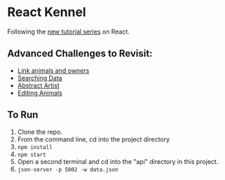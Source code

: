 # React Kennel

Following the [new tutorial series](https://github.com/nashville-software-school/client-side-mastery/tree/master/book-4-the-apprentice) on React.

## Advanced Challenges to Revisit:

* [Link animals and owners](https://github.com/nashville-software-school/client-side-mastery/blob/master/book-4-the-apprentice/chapters/COMPONENT_STATE_PROPS.md)
* [Searching Data](https://github.com/nashville-software-school/client-side-mastery/blob/master/book-4-the-apprentice/chapters/REACT_INITIAL_STATE.md)
* [Abstract Artist](https://github.com/nashville-software-school/client-side-mastery/blob/master/book-4-the-apprentice/chapters/API_MODULES.md)
* [Editing Animals](https://github.com/nashville-software-school/client-side-mastery/blob/master/book-4-the-apprentice/chapters/REACT_FORMS.md)

## To Run

1. Clone the repo.
2. From the command line, cd into the project directory
3. ```npm install```
4. ```npm start```
5. Open a second terminal and cd into the "api" directory in this project.
6. ```json-server -p 5002 -w data.json```